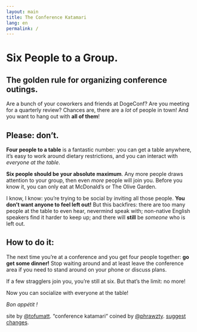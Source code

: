 ```yaml
---
layout: main
title: The Conference Katamari
lang: en
permalink: /
---
```


# Six People to a Group.

## The golden rule for organizing conference outings.

Are a bunch of your coworkers and friends at DogeConf? Are you meeting for a quarterly review? Chances are, there are a _lot_ of people in town! And you want to hang out with **all of them**!

## Please: don’t.

**Four people to a table** is a fantastic number: you can get a table anywhere, it’s easy to work around dietary restrictions, and you can interact with _everyone at the table_.

**Six people should be your absolute maximum**. Any more people draws attention to your group, then even _more_ people will join you. Before you know it, you can only eat at McDonald’s or The Olive Garden.

I know, I know: you’re trying to be social by inviting all those people. **You don’t want anyone to feel left out!** But this backfires: there are too many people at the table to even hear, nevermind speak with; non-native English speakers find it harder to keep up; and there will **still** be _someone_ who is left out.

## How to do it:

The next time you’re at a conference and you get four people together: **go get some dinner!** Stop waiting around and at least leave the conference area if you need to stand around on your phone or discuss plans.

If a few stragglers join you, you’re still at six. But that’s the limit: no more!

Now you can socialize with everyone at the table!

_Bon appétit !_

<p class="footer">
  site by <a href="http://tofumatt.com">@tofumatt</a>.
  “conference katamari“ coined by <a href="https://twitter.com/phrawzty">@phrawzty</a>.
  <a href="https://github.com/tofumatt/conferencekatamari.info">suggest changes</a>.
</p>
